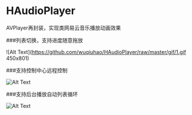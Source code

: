 # HAudioPlayer
AVPlayer再封装，实现类网易云音乐播放动画效果

###列表切换，支持进度随意拖放

![Alt Text](https://github.com/wuqiuhao/HAudioPlayer/raw/master/gif/1.gif 450x801)

###支持控制中心远程控制

![Alt Text](https://github.com/wuqiuhao/HAudioPlayer/raw/master/gif/2.gif)

###支持后台播放自动列表循环

![Alt Text](https://github.com/wuqiuhao/HAudioPlayer/raw/master/gif/3.gif)
